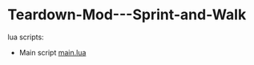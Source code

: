 # Teardown-Mod---Sprint-and-Walk

lua scripts:
* Main script [main.lua](https://github.com/cheejins/Teardown-Mod---Sprint-and-Walk/blob/main/main.lua)
